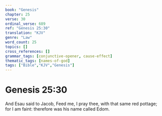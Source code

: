 ```yaml
---
book: "Genesis"
chapter: 25
verse: 30
ordinal_verse: 689
ref: "Genesis 25:30"
translation: "KJV"
genre: "Law"
word_count: 25
topics: []
cross_references: []
grammar_tags: [conjunctive-opener, cause-effect]
thematic_tags: [names-of-god]
tags: ["Bible","KJV","Genesis"]
---
```


# Genesis 25:30

And Esau said to Jacob, Feed me, I pray thee, with that same red pottage; for I am faint: therefore was his name called Edom.
